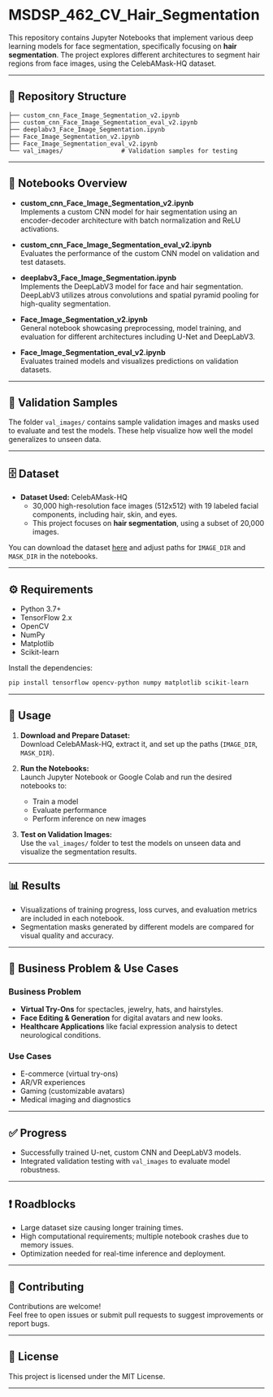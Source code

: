 # MSDSP_462_CV_Hair_Segmentation


This repository contains Jupyter Notebooks that implement various deep learning models for face segmentation, specifically focusing on **hair segmentation**. The project explores different architectures to segment hair regions from face images, using the CelebAMask-HQ dataset.

---

## 📂 Repository Structure

```
├── custom_cnn_Face_Image_Segmentation_v2.ipynb
├── custom_cnn_Face_Image_Segmentation_eval_v2.ipynb
├── deeplabv3_Face_Image_Segmentation.ipynb
├── Face_Image_Segmentation_v2.ipynb
├── Face_Image_Segmentation_eval_v2.ipynb
└── val_images/                # Validation samples for testing
```

---

## 📒 Notebooks Overview

- **custom_cnn_Face_Image_Segmentation_v2.ipynb**  
  Implements a custom CNN model for hair segmentation using an encoder-decoder architecture with batch normalization and ReLU activations.

- **custom_cnn_Face_Image_Segmentation_eval_v2.ipynb**  
  Evaluates the performance of the custom CNN model on validation and test datasets.

- **deeplabv3_Face_Image_Segmentation.ipynb**  
  Implements the DeepLabV3 model for face and hair segmentation. DeepLabV3 utilizes atrous convolutions and spatial pyramid pooling for high-quality segmentation.

- **Face_Image_Segmentation_v2.ipynb**  
  General notebook showcasing preprocessing, model training, and evaluation for different architectures including U-Net and DeepLabV3.

- **Face_Image_Segmentation_eval_v2.ipynb**  
  Evaluates trained models and visualizes predictions on validation datasets.

---

## 📂 Validation Samples

The folder `val_images/` contains sample validation images and masks used to evaluate and test the models. These help visualize how well the model generalizes to unseen data.

---

## 🗄️ Dataset

- **Dataset Used:** CelebAMask-HQ  
  - 30,000 high-resolution face images (512x512) with 19 labeled facial components, including hair, skin, and eyes.
  - This project focuses on **hair segmentation**, using a subset of 20,000 images.
  
You can download the dataset [here](https://github.com/switchablenorms/CelebAMask-HQ) and adjust paths for `IMAGE_DIR` and `MASK_DIR` in the notebooks.

---

## ⚙️ Requirements

- Python 3.7+
- TensorFlow 2.x
- OpenCV
- NumPy
- Matplotlib
- Scikit-learn

Install the dependencies:

```bash
pip install tensorflow opencv-python numpy matplotlib scikit-learn
```

---

## 🚀 Usage

1. **Download and Prepare Dataset:**  
   Download CelebAMask-HQ, extract it, and set up the paths (`IMAGE_DIR`, `MASK_DIR`).

2. **Run the Notebooks:**  
   Launch Jupyter Notebook or Google Colab and run the desired notebooks to:
   - Train a model  
   - Evaluate performance  
   - Perform inference on new images  

3. **Test on Validation Images:**  
   Use the `val_images/` folder to test the models on unseen data and visualize the segmentation results.

---

## 📊 Results

- Visualizations of training progress, loss curves, and evaluation metrics are included in each notebook.
- Segmentation masks generated by different models are compared for visual quality and accuracy.

---

## 💼 Business Problem & Use Cases

### Business Problem
- **Virtual Try-Ons** for spectacles, jewelry, hats, and hairstyles.
- **Face Editing & Generation** for digital avatars and new looks.
- **Healthcare Applications** like facial expression analysis to detect neurological conditions.

### Use Cases
- E-commerce (virtual try-ons)
- AR/VR experiences
- Gaming (customizable avatars)
- Medical imaging and diagnostics

---

## ✅ Progress

- Successfully trained U-net, custom CNN and DeepLabV3 models.
- Integrated validation testing with `val_images` to evaluate model robustness.

---

## ❗ Roadblocks

- Large dataset size causing longer training times.
- High computational requirements; multiple notebook crashes due to memory issues.
- Optimization needed for real-time inference and deployment.

---

## 🤝 Contributing

Contributions are welcome!  
Feel free to open issues or submit pull requests to suggest improvements or report bugs.

---

## 📝 License

This project is licensed under the MIT License.

---

